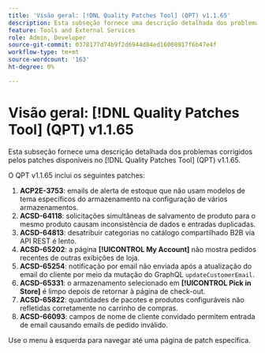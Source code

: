 ```yaml
---
title: 'Visão geral: [!DNL Quality Patches Tool] (QPT) v1.1.65'
description: Esta subseção fornece uma descrição detalhada dos problemas corrigidos pelos patches disponíveis no  [!DNL Quality Patches Tool] (QPT) v1.1.65.
feature: Tools and External Services
role: Admin, Developer
source-git-commit: 0378177d74b9f2d6944d84ed16008917f6b47e4f
workflow-type: tm+mt
source-wordcount: '163'
ht-degree: 0%

---
```


# Visão geral: [!DNL Quality Patches Tool] (QPT) v1.1.65

Esta subseção fornece uma descrição detalhada dos problemas corrigidos pelos patches disponíveis no [!DNL Quality Patches Tool] (QPT) v1.1.65.

O QPT v1.1.65 inclui os seguintes patches:
1. **ACP2E-3753**: emails de alerta de estoque que não usam modelos de tema específicos do armazenamento na configuração de vários armazenamentos.
1. **ACSD-64118**: solicitações simultâneas de salvamento de produto para o mesmo produto causam inconsistência de dados e entradas duplicadas.
1. **ACSD-64813**: desatribuir categorias no catálogo compartilhado B2B via API REST é lento.
1. **ACSD-65202**: a página **[!UICONTROL My Account]** não mostra pedidos recentes de outras exibições de loja.
1. **ACSD-65254**: notificação por email não enviada após a atualização do email do cliente por meio da mutação do GraphQL `updateCustomerEmail`.
1. **ACSD-65331**: o armazenamento selecionado em **[!UICONTROL Pick in Store]** é limpo depois de retornar à página de check-out.
1. **ACSD-65822**: quantidades de pacotes e produtos configuráveis não refletidas corretamente no carrinho de compras.
1. **ACSD-66093**: campos de nome de cliente convidado permitem entrada de email causando emails de pedido inválido.

Use o menu à esquerda para navegar até uma página de patch específica.
